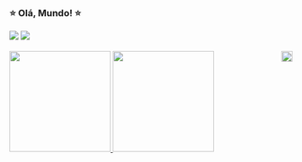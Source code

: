 ### ⭐ Olá, Mundo! ⭐

  
<div> 
  <a href="https://www.linkedin.com/in/mariana-98/" target="_blank"><img src="https://img.shields.io/badge/-LinkedIn-%230077B5?style=for-the-badge&logo=linkedin&logoColor=white" target="_blank"></a> 
  <a href="https://www.instagram.com/mariicosta98/" target="_blank"><img src="https://img.shields.io/badge/-Instagram-%23E4405F?style=for-the-badge&logo=instagram&logoColor=white" target="_blank"></a> 
  <br>
  <br>
</div>

<div>
  <a href="https://github.com/mariana-98">
  <img height="180em" src="https://github-readme-stats.vercel.app/api?username=mariana-98&show_icons=true&theme=dracula&include_all_commits=true&count_private=true"/>
    <img align="right" alt="Lisa-Coffee" src="https://c.tenor.com/rYXWf348EcEAAAAC/lisa-simpson-coffee.gif" height="19" width="20">
  <img height="180em" src="https://github-readme-stats.vercel.app/api/top-langs/?username=mariana-98&layout=compact&langs_count=7&theme=dracula"/>
</div>
